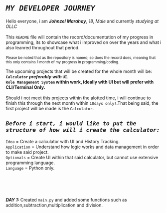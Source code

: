 # _`MY DEVELOPER JOURNEY`_

Hello everyone, i am **_Johnzel Marahay_**, _18_, _Male_ and currently _studying at OLLC_\
\
This `README` file will contain the record/documentation of my progress in programming, its to showcase what i improved on over the years and what i also leanred throughout that period.\
\
<sup>Please be noted that as the repository is named; so does the record does, meaning that this only contains 1 month of my progress in programming/coding.</sup>

The upcoming projects that will be created for the whole month will be:\
**`Calculator` _preferably with_ `UI`**.\
**`Role Management System` within work, ideally with UI but will prefer with CLI/Terminal Only.**\
\
Should i not meet this projects within the alotted time, i will continue to finish this through the next month within `10days only!`.That being said, the first project will be made is the `Calculator`.


## ***`Before i start, i would like to put the structure of how will i create the calculator:`***
`Idea` = Create a calculator with UI and History Tracking.\
`Application` = Understand how logic works and data management in order to make said project.\
`Optionals` = Create UI within that said calculator, but cannot use extensive programming language.\
`Language` = Python only.\
\
\
\
\
\
***DAY 1:***
Created `main.py` and added some functions such as addition,subtraction,multiplication and division.
